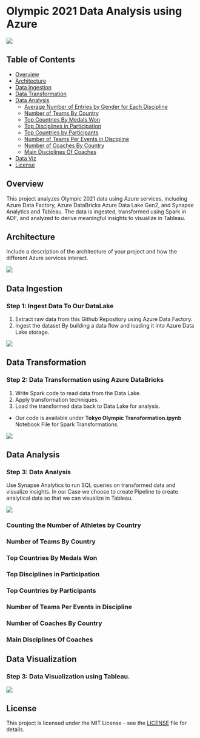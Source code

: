 # Olympic 2021 Data Analysis using Azure
![](Images/dataset-cover.jpg)
## Table of Contents
- [Overview](#overview)
- [Architecture](#architecture)
- [Data Ingestion](#data-ingestion)
- [Data Transformation](#data-transformation)
- [Data Analysis](#data-analysis)
  - [Average Number of Entries by Gender for Each Discipline](#average-number-of-entries-by-gender-for-each-discipline)
  - [Number of Teams By Country](#number-of-teams-by-country)
  - [Top Countries By Medals Won](#top-countries-by-medals-won)
  - [Top Disciplines in Participation](#top-disciplines-in-participation)
  - [Top Countries by Participants](#top-countries-by-participants)
  - [Number of Teams Per Events in Discipline](#number-of-teams-per-events-in-discipline)
  - [Number of Coaches By Country](#number-of-coaches-by-country)
  - [Main Disciplines Of Coaches](#main-disciplines-of-coaches)
- [Data Viz](#data-analysis)
- [License](#license)

## Overview

This project analyzes Olympic 2021 data using Azure services, including Azure Data Factory, Azure DataBricks Azure Data Lake Gen2, and Synapse Analytics and Tableau. The data is ingested, transformed using Spark in ADF, and analyzed to derive meaningful insights to visualize in Tableau.

## Architecture

Include a description of the architecture of your project and how the different Azure services interact. 

![](Images/Architecture.png)
## Data Ingestion

### Step 1: Ingest Data To Our DataLake

1. Extract raw data from this Github Repository using Azure Data Factory.
2. Ingest the dataset By building a data flow and loading it into Azure Data Lake storage. 

![](Images/DataIngestion.png)

## Data Transformation

### Step 2: Data Transformation using Azure DataBricks

1. Write Spark code to read data from the Data Lake.
2. Apply transformation techniques.
3. Load the transformed data back to Data Lake for analysis.
- Our code is available under **Tokyo Olympic Transformation.ipynb** Notebook File for Spark Transformations.

![](Images/DataTransformation.png)

## Data Analysis

### Step 3: Data Analysis

Use Synapse Analytics to run SQL queries on transformed data and visualize insights.
In our Case we choose to create Pipeline to create analytical data so that we can visualize in Tableau.

![](Images/DataAnalytics.png)


### Counting the Number of Athletes by Country



### Number of Teams By Country



### Top Countries By Medals Won


### Top Disciplines in Participation



### Top Countries by Participants



### Number of Teams Per Events in Discipline



### Number of Coaches By Country



### Main Disciplines Of Coaches


## Data Visualization

### Step 3: Data Visualization using Tableau.
![](Tableau-Dashboard/olympicsDashboard_Mehdi_Touil.png)



## License

This project is licensed under the MIT License - see the [LICENSE](LICENSE) file for details.
